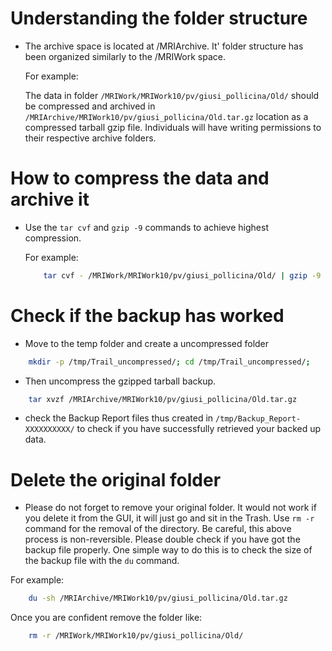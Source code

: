 # Understanding the folder structure

- The archive space is located at /MRIArchive. It' folder structure has been organized similarly to the /MRIWork space.

  For example:

  The data in folder ```/MRIWork/MRIWork10/pv/giusi_pollicina/Old/``` should be compressed and archived in ```/MRIArchive/MRIWork10/pv/giusi_pollicina/Old.tar.gz``` location as a compressed tarball gzip file. Individuals will have writing permissions to their respective archive folders.



# How to compress the data and archive it

- Use the ```tar cvf``` and ```gzip -9``` commands to achieve highest compression. 

  For example:

  ```bash
      tar cvf - /MRIWork/MRIWork10/pv/giusi_pollicina/Old/ | gzip -9 -> /MRIArchive/MRIWork10/pv/giusi_pollicina/Old.tar.gz
  ```

# Check if the backup has worked 

- Move to the temp folder and create a uncompressed folder

```bash
    mkdir -p /tmp/Trail_uncompressed/; cd /tmp/Trail_uncompressed/; 
```
- Then uncompress the gzipped tarball backup.

```bash
    tar xvzf /MRIArchive/MRIWork10/pv/giusi_pollicina/Old.tar.gz
```

- check the Backup Report files thus created in ```/tmp/Backup_Report-XXXXXXXXXX/``` to check if you have successfully retrieved your backed up data.


# Delete the original folder

- Please do not forget to remove your original folder. It would not work if you delete it from the GUI, it will just go and sit in the Trash. Use ```rm -r``` command for the removal of the directory. Be careful, this above process is non-reversible. Please double check if you have got the backup file properly. One simple way to do this is to check the size of the backup file with the `du` command. 

For example:

```bash
    du -sh /MRIArchive/MRIWork10/pv/giusi_pollicina/Old.tar.gz

```

Once you are confident remove the folder like:

```bash
    rm -r /MRIWork/MRIWork10/pv/giusi_pollicina/Old/
```
